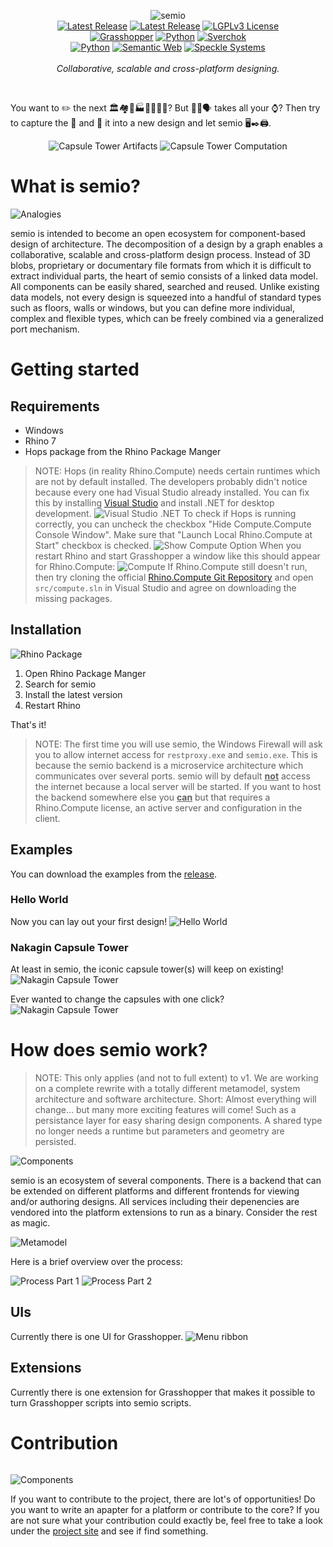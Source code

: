 <p align="center">
    <picture>
        <source media="(prefers-color-scheme: dark)" srcset="https://raw.githubusercontent.com/usalu/semio/main/resources/logo/logo-horizontal-dark.svg">
        <source media="(prefers-color-scheme: light)" srcset="https://raw.githubusercontent.com/usalu/semio/main/resources/logo/logo-horizontal.svg">
        <img alt="semio" href="https://github.com/usalu/semio/" src="https://raw.githubusercontent.com/usalu/semio/main/resources/logo/logo-horizontal.svg">
    </picture>
    <br/>
    <a href="https://doi.orXg/10.5281/zenodo.8419156"><img src="https://img.shields.io/badge/doi-10.5281/zenodo.8419156-blue?style=flat-square&color=0052a1" alt="Latest Release"></a>
    <a href="https://github.com/usalu/semio/"><img src="https://img.shields.io/github/v/release/usalu/semio?style=flat-square&color=ff344f" alt="Latest Release"></a>
    <a href="https://choosealicense.com/licenses/lgpl-3.0/"><img src="https://raw.githubusercontent.com/usalu/semio/main/docs/badges/license-LGPL_v3.svg" alt="LGPLv3 License"></a>
    <br/>
    <a href="https://www.grasshopper3d.com/"><img src="https://raw.githubusercontent.com/usalu/semio/main/docs/badges/platform-Grasshopper.svg" alt="Grasshopper"></a>
    <a href="https://www.python.org/"><img src="https://raw.githubusercontent.com/usalu/semio/main/docs/badges/platform-comming_soon(Python).svg" alt="Python"></a>
    <a href="https://nortikin.github.io/sverchok/"><img src="https://raw.githubusercontent.com/usalu/semio/main/docs/badges/platform-comming_soon(Sverchok).svg" alt="Sverchok"></a>
    <br/>
    <a href="https://www.python.org/"><img src="https://raw.githubusercontent.com/usalu/semio/main/docs/badges/powered_by-Python.svg" alt="Python"></a>
    <a href="<http://www.w3.org/2001/sw/wiki/RDF>"><img src="https://raw.githubusercontent.com/usalu/semio/main/docs/badges/powered_by-Semantic_Web.svg" alt="Semantic Web"></a>
    <a href="https://speckle.systems/"><img src="https://raw.githubusercontent.com/usalu/semio/main/docs/badges/powered_by-Speckle.svg" alt="Speckle Systems"></a>
    <br/>
    <br/>
    <i>Collaborative, scalable and cross-platform designing.</i>
</p>
<br/>

You want to <emoji>✏️</emoji> the next <emoji>🏛️🏘️🏢🏭🏫🏨⛪🕌</emoji>? But <emoji>📐🔢🗣️</emoji> takes all your <emoji>⌚</emoji>? Then try to capture the <emoji>🧬</emoji> and <emoji>💉</emoji>  it into a new design and let semio <emoji>🖥️✒️🖨️</emoji>.

<p align="center">
    <picture>
        <source media="(prefers-color-scheme: dark)" srcset="https://raw.githubusercontent.com/usalu/semio/main/docs/examples/capsuletower/artifacts-dark.svg">
        <source media="(prefers-color-scheme: light)" srcset="https://raw.githubusercontent.com/usalu/semio/main/docs/examples/capsuletower/artifacts.svg">
        <img alt="Capsule Tower Artifacts" src="https://raw.githubusercontent.com/usalu/semio/main/docs/examples/capsuletower/artifacts.svg">
    </picture>
    <picture>
        <source media="(prefers-color-scheme: dark)" srcset="https://raw.githubusercontent.com/usalu/semio/main/docs/examples/capsuletower/computation-dark.svg">
        <source media="(prefers-color-scheme: light)" srcset="https://raw.githubusercontent.com/usalu/semio/main/docs/examples/capsuletower/computation.svg">
        <img alt="Capsule Tower Computation" src="https://raw.githubusercontent.com/usalu/semio/main/docs/examples/capsuletower/computation.svg">
    </picture>
</p>

# What is semio?

<picture>
    <source media="(prefers-color-scheme: dark)" srcset="https://raw.githubusercontent.com/usalu/semio/main/docs/conceptual/analogies-dark.svg">
    <source media="(prefers-color-scheme: light)" srcset="https://raw.githubusercontent.com/usalu/semio/main/docs/conceptual/analogies.svg">
    <img alt="Analogies" src="https://raw.githubusercontent.com/usalu/semio/main/docs/conceptual/analogies.svg">
</picture>

semio is intended to become an open ecosystem for component-based design of architecture. The decomposition of a design by a graph enables a collaborative, scalable and cross-platform design process. Instead of 3D blobs, proprietary or documentary file formats from which it is difficult to extract individual parts, the heart of semio consists of a linked data model. All components can be easily shared, searched and reused. Unlike existing data models, not every design is squeezed into a handful of standard types such as floors, walls or windows, but you can define more individual, complex and flexible types, which can be freely combined via a generalized port mechanism.

# Getting started

## Requirements
- Windows
- Rhino 7
- Hops package from the Rhino Package Manger

> NOTE: Hops (in reality Rhino.Compute) needs certain runtimes which are not by default installed. The developers probably didn't notice because every one had Visual Studio already installed. You can fix this by installing [Visual Studio](https://visualstudio.microsoft.com/) and install .NET for desktop development.
![Visual Studio .NET](https://raw.githubusercontent.com/usalu/semio/main/docs/installation/visual-studio-dotnet.png)
To check if Hops is running correctly, you can uncheck the checkbox "Hide 
Compute.Compute Console Window". Make sure that "Launch Local Rhino.Compute at Start" checkbox is checked.
![Show Compute Option](https://raw.githubusercontent.com/usalu/semio/main/docs/installation/show-compute.png)
When you restart Rhino and start Grasshopper a window like this should appear for Rhino.Compute:
![Compute](https://raw.githubusercontent.com/usalu/semio/main/docs/installation/compute.png)
If Rhino.Compute still doesn't run, then try cloning the official [Rhino.Compute Git Repository](https://github.com/mcneel/compute.rhino3d) and open `src/compute.sln` in Visual Studio and agree on downloading the missing packages.

## Installation
![Rhino Package](https://raw.githubusercontent.com/usalu/semio/main/docs/installation/rhinopackage.gif)
1. Open Rhino Package Manger
1. Search for semio
1. Install the latest version
1. Restart Rhino

That's it!

> NOTE: The first time you will use semio, the Windows Firewall will ask you to allow internet access for
`restproxy.exe` and `semio.exe`. This is because the semio backend is a microservice architecture which communicates over several ports. semio will by default **<ins>not</ins>** access the internet because a local server will be started. If you want to host the backend somewhere else you **<ins>can</ins>** but that requires a Rhino.Compute license, an active server and configuration in the client.

## Examples

You can download the examples from the [release](https://github.com/usalu/semio/releases/download/1.0/examples.zip).

### Hello World
Now you can lay out your first design!
![Hello World](https://raw.githubusercontent.com/usalu/semio/main/docs/examples/helloworld/grasshopper.gif)

### Nakagin Capsule Tower
At least in semio, the iconic capsule tower(s) will keep on existing!
![Nakagin Capsule Tower](https://raw.githubusercontent.com/usalu/semio/main/docs/examples/capsuletower/grasshopper.gif)

Ever wanted to change the capsules with one click?
![Nakagin Capsule Tower](https://raw.githubusercontent.com/usalu/semio/main/docs/examples/capsuletower/grasshopper-variant.gif)

# How does semio work?

>NOTE: This only applies (and not to full extent) to v1. We are working on a complete rewrite with a totally different metamodel, system architecture and software architecture. Short: Almost everything will change... but many more exciting features will come! Such as a persistance layer for easy sharing design components. A shared type no longer needs a runtime but parameters and geometry are persisted.

<picture>
    <source media="(prefers-color-scheme: dark)" srcset="https://raw.githubusercontent.com/usalu/semio/main/docs/softwarequality/systemarchitecture/componentsdiagram-dark.svg">
    <source media="(prefers-color-scheme: light)" srcset="https://raw.githubusercontent.com/usalu/semio/main/docs/softwarequality/systemarchitecture/componentsdiagram.svg">
    <img alt="Components" src="https://raw.githubusercontent.com/usalu/semio/main/docs/softwarequality/systemarchitecture/componentsdiagram.svg">
</picture>

semio is an ecosystem of several components. There is a backend that can be extended on different platforms and different frontends for viewing and/or authoring designs. All services including their depenencies are vendored into the platform extensions to run as a binary. Consider the rest as magic.

<picture>
    <source media="(prefers-color-scheme: dark)" srcset="https://raw.githubusercontent.com/usalu/semio/main/docs/softwarequality/softwarearchitecture/metamodel-dark.svg">
    <source media="(prefers-color-scheme: light)" srcset="https://raw.githubusercontent.com/usalu/semio/main/docs/softwarequality/softwarearchitecture/metamodel.svg">
    <img alt="Metamodel" src="https://raw.githubusercontent.com/usalu/semio/main/docs/softwarequality/softwarearchitecture/metamodel.svg">
</picture>

Here is a brief overview over the process:

<picture>
    <source media="(prefers-color-scheme: dark)" srcset="https://raw.githubusercontent.com/usalu/semio/main/docs/softwarequality/softwarearchitecture/designprocessmodel-dark.svg">
    <source media="(prefers-color-scheme: light)" srcset="https://raw.githubusercontent.com/usalu/semio/main/docs/softwarequality/softwarearchitecture/designprocessmodel.svg">
    <img alt="Process Part 1" src="https://raw.githubusercontent.com/usalu/semio/main/docs/softwarequality/softwarearchitecture/designprocessmodel.svg">
</picture>

<picture>
    <source media="(prefers-color-scheme: dark)" srcset="https://raw.githubusercontent.com/usalu/semio/main/docs/softwarequality/softwarearchitecture/designprocessmodel2-dark.svg">
    <source media="(prefers-color-scheme: light)" srcset="https://raw.githubusercontent.com/usalu/semio/main/docs/softwarequality/softwarearchitecture/designprocessmodel2.svg">
    <img alt="Process Part 2" src="https://raw.githubusercontent.com/usalu/semio/main/docs/softwarequality/softwarearchitecture/designprocessmodel2.svg">
</picture>

## UIs

Currently there is one UI for Grasshopper.
![Menu ribbon](https://raw.githubusercontent.com/usalu/semio/main/docs/adapters/grasshopper/ribbon.png)

## Extensions

Currently there is one extension for Grasshopper that makes it possible to turn Grasshopper scripts into semio scripts.

# Contribution

![]()

<picture>
    <source media="(prefers-color-scheme: dark)" srcset="https://raw.githubusercontent.com/usalu/semio/main/docs/softwarequality/softwarearchitecture/frameworkrelationships-dark.svg">
    <source media="(prefers-color-scheme: light)" srcset="https://raw.githubusercontent.com/usalu/semio/main/docs/softwarequality/softwarearchitecture/frameworkrelationships.svg">
    <img alt="Components" src="https://raw.githubusercontent.com/usalu/semio/main/docs/softwarequality/softwarearchitecture/frameworkrelationships.svg">
</picture>


If you want to contribute to the project, there are lot's of opportunities! Do you want to write an apapter for a platform or contribute to the core?
If you are not sure what your contribution could exactly be, feel free to take a look under the [project site](https://github.com/users/usalu/projects/2) and see if find something.